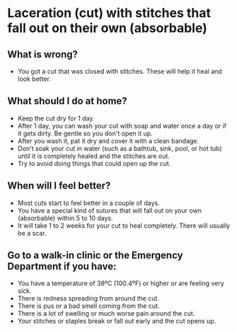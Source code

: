# Laceration (cut) with stitches that fall out on their own (absorbable)

## What is wrong?
- You got a cut that was closed with stitches. These will help it heal and look better.

## What should I do at home?
- Keep the cut dry for 1 day.
- After 1 day, you can wash your cut with soap and water once a day or if it gets dirty. Be gentle so you don't open it up.
- After you wash it, pat it dry and cover it with a clean bandage.
- Don't soak your cut in water (such as a bathtub, sink, pool, or hot tub) until it is completely healed and the stitches are out.
- Try to avoid doing things that could open up the cut.

## When will I feel better?
- Most cuts start to feel better in a couple of days.
- You have a special kind of sutures that will fall out on your own (absorbable) within 5 to 10 days.
- It will take 1 to 2 weeks for your cut to heal completely. There will usually be a scar.

## Go to a walk-in clinic or the Emergency Department if you have:
- You have a temperature of 38ºC (100.4ºF) or higher or are feeling very sick.
- There is redness spreading from around the cut.
- There is pus or a bad smell coming from the cut.
- There is a lot of swelling or much worse pain around the cut.
- Your stitches or staples break or fall out early and the cut opens up.
